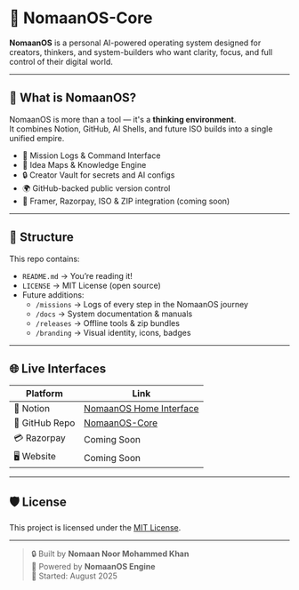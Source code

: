 # 🚀 NomaanOS-Core

**NomaanOS** is a personal AI-powered operating system designed for creators, thinkers, and system-builders who want clarity, focus, and full control of their digital world.

---

## 🧠 What is NomaanOS?

NomaanOS is more than a tool — it's a **thinking environment**.  
It combines Notion, GitHub, AI Shells, and future ISO builds into a single unified empire.

- 🧭 Mission Logs & Command Interface  
- 🧠 Idea Maps & Knowledge Engine  
- 🔒 Creator Vault for secrets and AI configs  
- 🌍 GitHub-backed public version control  
- 🧩 Framer, Razorpay, ISO & ZIP integration (coming soon)

---

## 🔧 Structure

This repo contains:

- `README.md` → You’re reading it!  
- `LICENSE` → MIT License (open source)  
- Future additions:
  - `/missions` → Logs of every step in the NomaanOS journey  
  - `/docs` → System documentation & manuals  
  - `/releases` → Offline tools & zip bundles  
  - `/branding` → Visual identity, icons, badges

---

## 🌐 Live Interfaces

| Platform     | Link                                                                 |
|--------------|----------------------------------------------------------------------|
| 🔗 Notion     | [NomaanOS Home Interface](https://www.notion.so/NomaanOS-Home-Interface)  
| 🧠 GitHub Repo | [NomaanOS-Core](https://github.com/nomaanos-creator/NomaanOS-Core)  
| 💳 Razorpay    | Coming Soon  
| 🖥️ Website     | Coming Soon  

---

## 🛡 License

This project is licensed under the [MIT License](./LICENSE).

---

> 🔒 Built by **Nomaan Noor Mohammed Khan**  
> 🧬 Powered by **NomaanOS Engine**  
> 📅 Started: August 2025
